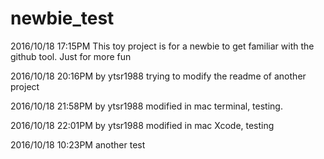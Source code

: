 # newbie_test

2016/10/18 17:15PM
This toy project is for a newbie to get familiar with the github tool.
Just for more fun


2016/10/18 20:16PM
by ytsr1988
trying to modify the readme of another project

2016/10/18 21:58PM
by ytsr1988
modified in mac terminal, testing.

2016/10/18 22:01PM
by ytsr1988
modified in mac Xcode, testing

2016/10/18 10:23PM
another test
